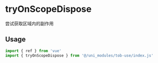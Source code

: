 # tryOnScopeDispose

尝试获取区域内的副作用

## Usage

```js
import { ref } from 'vue'
import { tryOnScopeDispose } from '@/uni_modules/tob-use/index.js'


```

